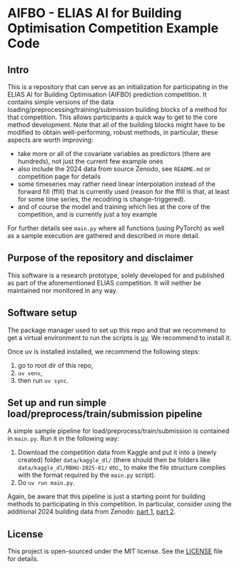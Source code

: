 AIFBO - ELIAS AI for Building Optimisation Competition Example Code
===


Intro
---

This is a repository that can serve as an initialization for participating in the 
ELIAS AI for Building Optimisation (AIFBO) prediction competition. 
It contains simple versions of the data loading/preprocessing/training/submission building blocks of a method for that
competition. This allows
participants a quick way to get to the core method development. Note that all of the building blocks might have
to be modified to obtain well-performing, robust methods, in particular, these aspects are worth improving:
* take more or all of the covariate variables as predictors (there are hundreds), not just the current few example ones
* also include the 2024 data from source Zenodo, see `README.md` or competition page for details
* some timeseries may rather need linear interpolation instead of the forward fill (ffill) that is currently used
  (reason for the ffill is that, at least for some time series, the recodring is change-triggered).
* and of course the model and training which lies at the core of the competition, and is currently just a toy example

For further details see `main.py` where all functions (using PyTorch) as well as a sample execution are gathered and
described in more detail.

Purpose of the repository and disclaimer
---

This software is a research prototype, solely developed for and published as part of the aforementioned ELIAS competition.
It will neither be maintained nor monitored in any way.


Software setup
---

The package manager used to set up this repo and that we recommend to get a virtual environment to run the scripts 
is [uv](https://docs.astral.sh/uv/guides/install-python/). We recommend to install it.

Once uv is installed installed, we recommend the following steps:
1. go to root dir of this repo, 
2. `uv venv`,
3. then run `uv sync`.


Set up and run simple load/preprocess/train/submission pipeline
---

A simple sample pipeline for load/preprocess/train/submission is contained in `main.py`. Run it in the following way:

1. Download the competition data from Kaggle and put it into a (newly created) folder `data/kaggle_dl/` (there should then be folders like
`data/kaggle_dl/RBHU-2025-01/` etc., 
to make the file structure complies with the format required by the `main.py` script).
2. Do `uv run main.py`.

Again, be aware that this pipeline is just a starting point for building methods to participating in this competition.
In particular, consider using the additional 2024 building data from Zenodo: [part 1](https://zenodo.org/records/12590466), 
[part 2](https://zenodo.org/records/14591934).


License
---

This project is open-sourced under the MIT license. See the
[LICENSE](LICENSE) file for details.